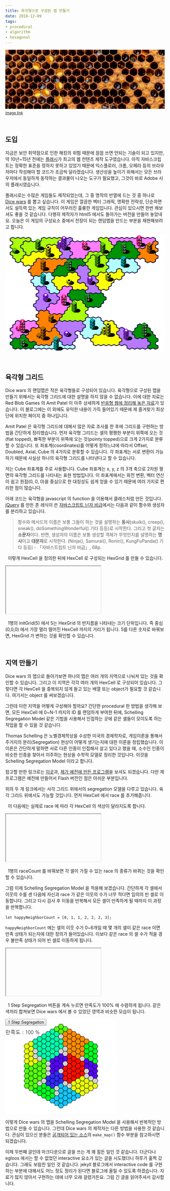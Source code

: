 ```yaml
---
title: 육각형으로 구성된 맵 만들기
date: 2018-12-09
tags:
- procedural
- algorithm
- hexagonal
---
```


![](<../images/hexagonal_map_intro.png>)
<small>[image link](<https://www.honeycolony.com/article/against-flow-hive/>)</small>

&nbsp;

## 도입

지금은 보안 취약점으로 인한 해킹의 위험 때문에 점점 쓰면 안되는 기술이 되고 있지만, 약 10년~15년 전에는 [플래시](<https://en.wikipedia.org/wiki/Adobe_Flash>)가 최고의 웹 컨텐츠 제작 도구였습니다. 아직 자바스크립트는 정확한 표준을 정하지 못하고 있었기 때문에 익스플로러, 크롬, 오페라 등의 브라우저마다 작성해야 할 코드가 조금씩 달라졌습니다. 생산성을 높이기 위해서는 모든 브라우저에서 동일하게 동작하는 결과물이 나오는 도구가 필요했고, 그것이 바로 Adobe 사의 플래시였습니다.

플래시로는 수많은 게임들도 제작되었는데, 그 중 명작의 반열에 드는 것 중 하나로 [Dice wars](<https://www.gamedesign.jp/games/dicewars/>) 를 뽑고 싶습니다. 이 게임은 깔끔한 벡터 그래픽, 명확한 전략성, 단순하면서도 설득력 있는 게임 규칙이 어우러진 훌륭한 게임입니다. 관심이 있으시면 한번 해보셔도 좋을 것 같습니다. 다행히 제작자가 html5 에서도 돌아가는 버전을 만들어 놓았네요. 오늘은 이 게임의 구성요소 중에서 전장이 되는 랜덤맵을 만드는 부분을 재현해보려고 합니다.

![](<../images/hexagonal_map_0.png>)

&nbsp;

## 육각형 그리드

Dice wars 의 랜덤맵은 작은 육각형들로 구성되어 있습니다. 육각형으로 구성된 맵을 만들기 위해서는 육각형 그리드에 대한 설명을 하지 않을 수 없습니다. 이에 대한 자료는 Red Blob Games 의 Amit Patel 이 아주 상세하게 [반응형 웹에 정리해 놓은 자료](<https://www.redblobgames.com/grids/hexagons/>)가 있습니다. 이 블로그에는 이 외에도 유익한 내용이 가득 들어있기 때문에 제 즐겨찾기 최상단에 위치한 페이지 중 하나입니다.

Amit Patel 은 육각형 그리드에 대해서 많은 자료 조사를 한 후에 그리드를 구현하는 방법을 간단하게 정리했습니다. 먼저 육각형 그리드는 셀의 평평한 부분이 위쪽에 오는 것(flat topped), 뾰족한 부분이 위쪽에 오는 것(pointy topped)으로 크게 2가지로 분류할 수 있습니다. 또 좌표계(coordinates)를 어떻게 정하느냐에 따라서 Offset, Doubled, Axial, Cube 의 4가지로 분류할 수 있습니다. 각 좌표계는 서로 변환이 가능하기 때문에 사실상 하나의 육각형 그리드를 나타낸다고 할 수 있습니다.

저는 Cube 좌표계를 주로 사용합니다. Cube 좌표계는 x, y, z 의 3개 축으로 2차원 평면의 육각형 그리드를 나타내는 표현 방법입니다. 이 좌표계에서는 회전 변환, 벡터 연산이 쉽고 원점(0, 0, 0)을 중심으로 한 대칭성도 쉽게 얻을 수 있기 때문에 여러 가지로 편리한 점이 많습니다.

아래 코드는 육각형을 javascript 의 function 을 이용해서 클래스처럼 만든 것입니다. [jQuery](<https://jquery.com/>) 를 만든 존 레식이 쓴 [자바스크립트 닌자 비급](<https://www.aladin.co.kr/shop/wproduct.aspx?ItemId=38913750>)에서는 다음과 같이 함수와 생성자를 분리하고 있습니다.
> 함수와 메서드의 이름은 보통 그들이 하는 것을 설명하는 **동사**(skulk(), creep(), sneak(), doSomethingWonderful() 기타 등등)로 시작한다. 그리고 첫 글자는 **소문자**이다. 반면, 생성자의 이름은 보통 생성할 객체가 무엇인지를 설명하는 **명사**이고 **대문자**로 시작한다. (Ninja(), Samurai(), Ronin(), KungFuPanda() 기타 등등)  - 「자바스트립트 닌자 비급」, 68p.

<div>
<textarea id='hex_0' height='10' style='display:none;'>
function HexCell(x, y, z) {
    this._x = x;
    this._y = y;
    this._z = z;
}

// x=1, y=2, z=3 좌표를 가지는 HexCell 을 생성합니다.
let hexCell = new HexCell(1, 2, 3);</textarea>
</div>
<script>
    (function() {
        let editor = CodeMirror.fromTextArea(document.getElementById('hex_0'), {
            mode: 'javascript',
            lineNumbers: true,
            theme: 'monokai'
        });
    })();
</script>
&nbsp;
이렇게 HexCell 을 정의한 뒤에 HexCell 로 구성되는 HexGrid 를 만들 수 있습니다.

<div>
<textarea id='hex_1' style='display:none;'>
let hexGrid = initGrid(5);
drawGrid(hexGrid);

function HexCell(x, y, z) {
    this._x = x;
    this._y = y;
    this._z = z;
}

function initGrid(mapSize) {
    mapSize = Math.max(1, mapSize);
    let gridArray = [];
    let cnt = 0;

    for (let i = -mapSize; i < mapSize + 1; i += 1) {
        for (let j = -mapSize; j < mapSize + 1; j += 1) {
            for (let k = -mapSize; k < mapSize + 1; k += 1) {
                if (i + j + k == 0) {
                    gridArray.push(new HexCell(i, j, k));
                    cnt += 1;
                }
            }
        }
    }

    return gridArray;
}

function drawGrid(gridArray) {
    let edgeLength = 13;
    let edgeW = edgeLength * 3 / 2;
    let edgeH = edgeLength * Math.sqrt(3) / 2;

    let previewFrame = document.getElementById('hex_1_preview');
    let preview = previewFrame.contentDocument ||  previewFrame.contentWindow.document;
    let canvas = preview.getElementById('hex_1_canvas');
    canvas.width = canvas.width;
    let ctx = canvas.getContext('2d');
    ctx.fillStyle = 'lightgray';
    let x, y, z;
    let posX, posY;
    let centerX = canvas.width / 2;
    let centerY = canvas.height / 2;

    for (let i = 0; i < gridArray.length; i++) {
        [x, y, z] = [gridArray[i]._x, gridArray[i]._y, gridArray[i]._z];
        posX = x * edgeW + centerX;
        posY = (-y + z) * edgeH + centerY;

        ctx.moveTo(posX + Math.cos(0) * edgeLength,
                   posY + Math.sin(0) * edgeLength);
        for (let j = 1; j <= 6; j++) {
            ctx.lineTo(posX + Math.cos(j / 6 * (Math.PI * 2)) * edgeLength,
                       posY + Math.sin(j / 6 * (Math.PI * 2)) * edgeLength);
        }
        ctx.fill();
        ctx.stroke();
    }
}
</textarea>
<iframe id='hex_1_preview'>
</iframe>
</div>
<script>
    (function() {
        let delay;
        let editor = CodeMirror.fromTextArea(document.getElementById('hex_1'), {
            mode: 'javascript',
            lineNumbers: true,
            lineWrapping: true,
            theme: 'monokai'
        });
        editor.on("change", function() {
            clearTimeout(delay);
            delay = setTimeout(updatePreview, 300);
        });
        function updatePreview() {
            let previewFrame = document.getElementById('hex_1_preview');
            let preview = previewFrame.contentDocument ||  previewFrame.contentWindow.document;
            let canvas;

            if (preview.getElementById('hex_1_canvas')) {
                canvas = preview.getElementById('hex_1_canvas');
            }
            else {
                canvas = document.createElement('canvas');
                canvas.id = 'hex_1_canvas';
                preview.body.appendChild(canvas);
                canvas.width = preview.body.offsetWidth;
                canvas.height = preview.body.offsetHeight;
            }

            eval(editor.getValue());
        }
        setTimeout(updatePreview, 300);
    })();
</script>

&nbsp;
1행의 initGrid(5) 에서 5는 HexGrid 의 반지름을 나타내는 크기 단위입니다. 즉 중심(0,0,0) 에서 가장 멀리 떨어진 HexCell 까지의 거리가 됩니다. 5를 다른 숫자로 바꿔보면, HexGrid 가 변하는 것을 확인할 수 있습니다.

&nbsp;
## 지역 만들기

Dice wars 의 맵으로 돌아가보면 하나의 맵은 여러 개의 지역으로 나눠져 있는 것을 확인할 수 있습니다. 그리고 이 지역은 각각 여러 개의 HexCell 로 구성되어 있습니다. 그렇다면 각 HexCell 을 중복되지 않게 들고 있는 배열 또는 object가 필요할 것 같습니다. 여기서는 object 를 써보겠습니다.

그런데 이런 지역을 어떻게 구성해야 할까요? 간단한 procedural 한 방법을 생각해 보면, 모든 HexCell 에 0~N-1 까지의 ID 를 랜덤하게 부여한 뒤에, Schelling Segregation Model 같은 기법을 사용해서 인접하는 곳에 같은 셀들이 모이도록 하는 작업을 할 수 있을 것 같습니다.

Thomas Schelling 은 노벨경제학상을 수상한 미국의 경제학자로, 게임이론을 통해서 주거지의 분리(Segregation) 현상이 어떻게 생기는지에 대한 이론을 정립했습니다. 이 이론은 간단하게 말하면 서로 다른 인종이 인접해서 살고 있다고 했을 때, 소수인 인종이 비슷한 인종을 찾아서 이주하는 현상을 수학적 모델로 정리한 것입니다. 이것을 Schelling Segregation Model 이라고 합니다.

참고할 만한 링크로는 [이곳](<http://nifty.stanford.edu/2014/mccown-schelling-model-segregation/>)과, [제가 예전에 만든 프로그램](<https://greentec.github.io/playground/html/Segregation.html>)을 보셔도 되겠습니다. 다만 제 프로그램은 예전에 만들어서 Flash 버전인 점은 아쉬운 부분입니다.

위의 두 개 링크에서는 사각 그리드 위에서의 segregation 모델을 다루고 있습니다. 육각 그리드 위에서도 가능할 것입니다. 먼저 HexCell 에서 race 를 추가해줍니다.

<div>
<textarea id='hex_2' height='10' style='display:none;'>
function HexCell(x, y, z, race) {
    this._x = x;
    this._y = y;
    this._z = z;
    this._race = race;
}</textarea>
</div>
<script>
    (function() {
        let editor = CodeMirror.fromTextArea(document.getElementById('hex_2'), {
            mode: 'javascript',
            lineNumbers: true,
            theme: 'monokai',
            styleSelectedText: true
        });
        editor.markText({line:4, ch:4}, {line:4, ch:22}, {className: "styled-background"});
    })();
</script>
&nbsp;
이 다음에는 실제로 race 에 따라 각 HexCell 의 색상이 달라지도록 합니다.

<div>
<textarea id='hex_3' style='display:none;'>
let raceCount = 5;
let hexGrid = initGrid(5);
drawGrid(hexGrid);

function HexCell(x, y, z, race) {
    this._x = x;
    this._y = y;
    this._z = z;
    this._race = race;
}

function initGrid(mapSize) {
    mapSize = Math.max(1, mapSize);
    let gridArray = [];
    let cnt = 0;

    for (let i = -mapSize; i < mapSize + 1; i += 1) {
        for (let j = -mapSize; j < mapSize + 1; j += 1) {
            for (let k = -mapSize; k < mapSize + 1; k += 1) {
                if (i + j + k == 0) {
                    gridArray.push(new HexCell(i, j, k, Math.floor(Math.random() * raceCount)));
                    cnt += 1;
                }
            }
        }
    }

    return gridArray;
}

function drawGrid(gridArray) {
    let edgeLength = 13;
    let edgeW = edgeLength * 3 / 2;
    let edgeH = edgeLength * Math.sqrt(3) / 2;

    let previewFrame = document.getElementById('hex_3_preview');
    let preview = previewFrame.contentDocument ||  previewFrame.contentWindow.document;
    let canvas = preview.getElementById('hex_3_canvas');
    canvas.width = canvas.width;
    let ctx = canvas.getContext('2d');
    // ctx.fillStyle = 'lightgray';
    let x, y, z;
    let posX, posY;
    let centerX = canvas.width / 2;
    let centerY = canvas.height / 2;

    for (let i = 0; i < gridArray.length; i++) {
        [x, y, z] = [gridArray[i]._x, gridArray[i]._y, gridArray[i]._z];
        posX = x * edgeW + centerX;
        posY = (-y + z) * edgeH + centerY;

        ctx.beginPath();
        if (gridArray[i]._race === 0) {
            ctx.fillStyle = 'lightgray';
        }
        else {
            ctx.fillStyle = `hsl(${Math.floor((gridArray[i]._race - 1) / raceCount * 320)}, 100%, 50%)`;
        }
        ctx.moveTo(posX + Math.cos(0) * edgeLength,
                   posY + Math.sin(0) * edgeLength);
        for (let j = 1; j <= 6; j++) {
            ctx.lineTo(posX + Math.cos(j / 6 * (Math.PI * 2)) * edgeLength,
                       posY + Math.sin(j / 6 * (Math.PI * 2)) * edgeLength);
        }
        ctx.fill();
        ctx.stroke();
        ctx.closePath();
    }
}
</textarea>
<iframe id='hex_3_preview'>
</iframe>
</div>
<script>
    (function() {
        let delay;
        let editor = CodeMirror.fromTextArea(document.getElementById('hex_3'), {
            mode: 'javascript',
            lineNumbers: true,
            lineWrapping: true,
            theme: 'monokai'
        });
        editor.on("change", function() {
            clearTimeout(delay);
            delay = setTimeout(updatePreview, 300);
        });
        function updatePreview() {
            let previewFrame = document.getElementById('hex_3_preview');
            let preview = previewFrame.contentDocument ||  previewFrame.contentWindow.document;
            let canvas;

            if (preview.getElementById('hex_3_canvas')) {
                canvas = preview.getElementById('hex_3_canvas');
            }
            else {
                canvas = document.createElement('canvas');
                canvas.id = 'hex_3_canvas';
                preview.body.appendChild(canvas);
                canvas.width = preview.body.offsetWidth;
                canvas.height = preview.body.offsetHeight;
            }

            eval(editor.getValue());
        }
        setTimeout(updatePreview, 300);
    })();
</script>

&nbsp;
1행의 raceCount 를 바꿔보면 각 셀이 가질 수 있는 race 의 종류가 바뀌는 것을 확인할 수 있습니다.

그럼 이제 Schelling Segregation Model 을 적용해 보겠습니다. 간단하게 각 셀에서 이웃의 수를 센 다음에 자신과 race 가 같은 이웃의 수가 너무 적다면 임의의 빈 셀로 이동합니다. 그리고 다시 검사 후 이동을 반복해서 모든 셀이 만족하게 될 때까지 이 과정을 반복합니다.

`let happyNeighborCount = [0, 1, 1, 2, 2, 2, 3];`

`happyNeighborCount` 에는 셀의 이웃 수가 0~6개일 때 몇 개의 셀이 같은 race 이면 만족 상태가 되는지에 대한 정의가 들어있습니다. 이보다 같은 race 의 셀 수가 적을 경우 불만족 상태가 되어 빈 셀로 이동하게 됩니다.

<div>
<textarea id='hex_4' style='display:none;'>
let happyNeighborCount = [0, 1, 1, 2, 2, 2, 3];
let neighbors = [[+1, -1, 0], [0, -1, +1], [-1, 0, +1], [-1, +1, 0], [0, +1, -1], [+1, 0, -1]];
let raceCount = 10;
let hexGrid, hexDict;
[hexGrid, hexDict] = initGrid(8);
drawGrid(hexGrid);
initEventListener();

function initEventListener() {
    let previewFrame = document.getElementById('hex_4_preview');
    let preview = previewFrame.contentDocument ||  previewFrame.contentWindow.document;
    let button = preview.getElementById('segregationButton');
    button.addEventListener('click', () => {
        doSegregation();
        drawGrid(hexGrid);
    });
    // button.setAttribute('onClick', 'javascript: doSegregation();');
}

function doSegregation() {
    let neighborCount;
    let sameNeighborCount;
    let satisfied, total;
    let dx, dy, dz;
    let x, y, z;
    let cellString;
    let hexCell;
    let neighborCell;

    let moveCandidate = [];
    let emptyCandidate = [];

    satisfied = 0;
    total = 0;

    for (let i = 0; i < hexGrid.length; i++) {
        hexCell = hexGrid[i];
        if (hexCell._race === 0) {
            emptyCandidate.push(i);
            continue;
        }
        [x, y, z] = [hexCell._x, hexCell._y, hexCell._z];
        neighborCount = 0;
        sameNeighborCount = 0;

        for (let j = 0; j < neighbors.length; j++) {
            dx = x + neighbors[j][0];
            dy = y + neighbors[j][1];
            dz = z + neighbors[j][2];

            cellString = [dx, dy, dz].join('#');
            if (hexDict.hasOwnProperty(cellString)) {
                neighborCell = hexGrid[hexDict[cellString]];

                // do not count empty cell
                if (neighborCell._race !== 0) {
                    neighborCount += 1;

                    if (neighborCell._race === hexCell._race) {
                        sameNeighborCount += 1;
                    }
                }
            }
        }

        if (happyNeighborCount[neighborCount] > sameNeighborCount) {
            moveCandidate.push(i);
        }
        else {
            satisfied += 1;
        }

        total += 1;
    }

    // shuffle
    shuffleArray(moveCandidate);
    shuffleArray(emptyCandidate);

    // move
    for (let i = 0; i < moveCandidate.length; i++) {
        if (emptyCandidate.length === 0) {
            break;
        }

        hexCell = hexGrid[moveCandidate[i]];
        neighborCell = hexGrid[emptyCandidate.pop()];

        neighborCell._race = hexCell._race;
        hexCell._race = 0;
    }

    let previewFrame = document.getElementById('hex_4_preview');
    let preview = previewFrame.contentDocument ||  previewFrame.contentWindow.document;
    let p = preview.getElementById('segregationP');
    p.innerHTML = `만족도 : ${Math.floor(satisfied / total * 10000) / 100} %`;
}

function shuffleArray(array) {
    // from https://stackoverflow.com/a/12646864/2689257
    for (let i = array.length - 1; i > 0; i--) {
        const j = Math.floor(Math.random() * (i + 1));
        [array[i], array[j]] = [array[j], array[i]];
    }
}

function HexCell(x, y, z, race) {
    this._x = x;
    this._y = y;
    this._z = z;
    this._race = race;
}

function initGrid(mapSize) {
    mapSize = Math.max(1, mapSize);
    let gridArray = [];
    let gridDict = {};
    let cellString;
    let cnt = 0;

    for (let i = -mapSize; i < mapSize + 1; i += 1) {
        for (let j = -mapSize; j < mapSize + 1; j += 1) {
            for (let k = -mapSize; k < mapSize + 1; k += 1) {
                if (i + j + k == 0) {
                    gridArray.push(new HexCell(i, j, k, Math.floor(Math.random() * raceCount)));
                    cellString = [i, j, k].join('#');
                    gridDict[cellString] = cnt;
                    cnt += 1;
                }
            }
        }
    }

    return [gridArray, gridDict];
}

function drawGrid(gridArray) {
    let edgeLength = 9;
    let edgeW = edgeLength * 3 / 2;
    let edgeH = edgeLength * Math.sqrt(3) / 2;

    let previewFrame = document.getElementById('hex_4_preview');
    let preview = previewFrame.contentDocument ||  previewFrame.contentWindow.document;
    let canvas = preview.getElementById('hex_4_canvas');
    canvas.width = canvas.width;
    let ctx = canvas.getContext('2d');
    // ctx.fillStyle = 'lightgray';
    let x, y, z;
    let posX, posY;
    let centerX = canvas.width / 2;
    let centerY = canvas.height / 2;

    for (let i = 0; i < gridArray.length; i++) {
        [x, y, z] = [gridArray[i]._x, gridArray[i]._y, gridArray[i]._z];
        posX = x * edgeW + centerX;
        posY = (-y + z) * edgeH + centerY;

        ctx.beginPath();
        if (gridArray[i]._race === 0) {
            ctx.fillStyle = 'lightgray';
        }
        else {
            ctx.fillStyle = `hsl(${Math.floor((gridArray[i]._race - 1) / raceCount * 320)}, 100%, 50%)`;
        }
        ctx.moveTo(posX + Math.cos(0) * edgeLength,
                   posY + Math.sin(0) * edgeLength);
        for (let j = 1; j <= 6; j++) {
            ctx.lineTo(posX + Math.cos(j / 6 * (Math.PI * 2)) * edgeLength,
                       posY + Math.sin(j / 6 * (Math.PI * 2)) * edgeLength);
        }
        ctx.fill();
        ctx.stroke();
        ctx.closePath();
    }
}
</textarea>
<iframe id='hex_4_preview'>
</iframe>
</div>
<script>
    (function() {
        let delay;
        let editor = CodeMirror.fromTextArea(document.getElementById('hex_4'), {
            mode: 'javascript',
            lineNumbers: true,
            lineWrapping: true,
            theme: 'monokai'
        });
        editor.on("change", function() {
            clearTimeout(delay);
            delay = setTimeout(updatePreview, 300);
        });
        function updatePreview() {
            let previewFrame = document.getElementById('hex_4_preview');
            let preview = previewFrame.contentDocument ||  previewFrame.contentWindow.document;
            let canvas;
            let button;
            let p;

            if (preview.getElementById('hex_4_canvas')) {
                canvas = preview.getElementById('hex_4_canvas');
            }
            else {
                canvas = document.createElement('canvas');
                canvas.id = 'hex_4_canvas';
                preview.body.appendChild(canvas);
                canvas.width = preview.body.offsetWidth;
                canvas.height = preview.body.offsetHeight;

                button = document.createElement('button');
                button.style.position = 'absolute';
                button.style.left = '0px';
                button.style.top = '0px';
                button.id = 'segregationButton';
                button.innerHTML = '1 Step Segregation';
                preview.body.appendChild(button);

                p = document.createElement('p');
                p.style.position = 'absolute';
                p.style.left = '0px';
                p.style.top = '15px';
                p.id = 'segregationP';
                preview.body.appendChild(p);
            }

            eval(editor.getValue());
        }
        setTimeout(updatePreview, 300);
    })();
</script>

&nbsp;
1 Step Segregation 버튼을 계속 누르면 만족도가 100% 에 수렴하게 됩니다. 같은 색끼리 합쳐보면 Dice wars 에서 볼 수 있었던 영역과 비슷한 모습이 됩니다.

![](<../images/hexagonal_map_1.png>)

이렇게 Dice wars 의 맵을 Schelling Segregation Model 을 사용해서 반복적인 방법으로 만들 수 있습니다. 그런데 Dice wars 의 제작자는 다른 방법을 사용한 것 같습니다. 관심이 있으신 분들은 [공개되어 있는 소스](<https://www.gamedesign.jp/games/dicewars/game.js>)의 `make_map()` 함수 부분을 참고하시면 되겠습니다.

이제 두번째 글인데 마크다운으로 글을 쓰는 게 꽤 힘든 일인 것 같습니다. 더군다나 egloos 에서는 할 수 없었던 interactive 요소가 있는 글을 시도했더니 하루가 훌쩍 갔습니다. 그래도 보람찬 일인 것 같습니다. jekyll 블로그에서 interactive code 를 구현하는 부분에 대해서도 어느 정도 정리가 된다면 블로그에 올릴 수 있도록 하겠습니다. 자료가 많지 않아서 구현하는 데에 너무 오래 걸렸거든요. 그럼 긴 글을 읽어주셔서 감사합니다.

&nbsp;

